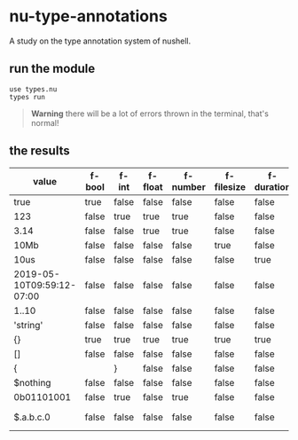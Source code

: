 # nu-type-annotations
A study on the type annotation system of nushell.

## run the module
```nushell
use types.nu
types run
```

> **Warning**
> there will be a lot of errors thrown in the terminal, that's normal!

## the results
| value                     | f-bool | f-int | f-float | f-number | f-filesize | f-duration | f-date | f-range | f-string | f-record | f-list | f-block | f-closure | f-nothing | f-binary | f-cellpath | f-fullcellpath | f-any | f-none | type      |
| ------------------------- | ------ | ----- | ------- | -------- | ---------- | ---------- | ------ | ------- | -------- | -------- | ------ | ------- | --------- | --------- | -------- | ---------- | -------------- | ----- | ------ | --------- |
| true                      | true   | false | false   | false    | false      | false      | false  | false   | false    | false    | false  | false   | false     | false     | false    | false      | false          | true  | true   | bool      |
| 123                       | false  | true  | true    | true     | false      | false      | false  | false   | true     | false    | false  | false   | false     | false     | false    | true       | false          | true  | true   | int       |
| 3.14                      | false  | false | true    | true     | false      | false      | false  | false   | true     | false    | false  | false   | false     | false     | false    | true       | false          | true  | true   | float     |
| 10Mb                      | false  | false | false   | false    | true       | false      | false  | false   | true     | false    | false  | false   | false     | false     | false    | true       | false          | true  | true   | filesize  |
| 10us                      | false  | false | false   | false    | false      | true       | false  | false   | true     | false    | false  | false   | false     | false     | false    | true       | false          | true  | true   | duration  |
| 2019-05-10T09:59:12-07:00 | false  | false | false   | false    | false      | false      | true   | false   | true     | false    | false  | false   | false     | false     | false    | true       | false          | true  | true   | date      |
| 1..10                     | false  | false | false   | false    | false      | false      | false  | true    | true     | false    | false  | false   | false     | false     | false    | false      | false          | true  | true   | range     |
| 'string'                  | false  | false | false   | false    | false      | false      | false  | false   | true     | false    | false  | false   | false     | false     | false    | true       | false          | true  | true   | string    |
| {}                        | true   | true  | true    | true     | true       | true       | true   | true    | true     | true     | true   | true    | true      | true      | true     | true       | true           | true  | true   | record    |
| []                        | false  | false | false   | false    | false      | false      | false  | false   | false    | false    | true   | false   | false     | false     | false    | false      | false          | true  | true   | list<any> |
| {||}                      | false  | false | false   | false    | false      | false      | false  | true    | false    | false    | false  | false   | true      | true      | false    | true       | true           | true  | true   | closure   |
| $nothing                  | false  | false | false   | false    | false      | false      | false  | true    | false    | false    | false  | false   | false     | true      | false    | true       | true           | true  | true   | nothing   |
| 0b01101001                | false  | true  | false   | true     | false      | false      | false  | false   | true     | false    | false  | false   | false     | false     | false    | true       | false          | true  | true   | int       |
| $.a.b.c.0                 | false  | false | false   | false    | false      | false      | false  | true    | false    | false    | false  | false   | false     | true      | false    | true       | true           | true  | true   | cell path |
